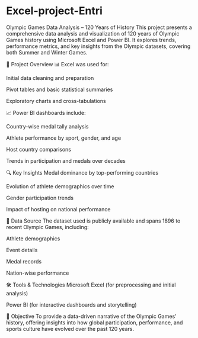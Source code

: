 # Excel-project-Entri
Olympic Games Data Analysis – 120 Years of History
This project presents a comprehensive data analysis and visualization of 120 years of Olympic Games history using Microsoft Excel and Power BI. It explores trends, performance metrics, and key insights from the Olympic datasets, covering both Summer and Winter Games.

📁 Project Overview
  📊 Excel was used for:

Initial data cleaning and preparation

Pivot tables and basic statistical summaries

Exploratory charts and cross-tabulations

  📈 Power BI dashboards include:
 
Country-wise medal tally analysis

Athlete performance by sport, gender, and age

Host country comparisons

Trends in participation and medals over decades

🔍 Key Insights
Medal dominance by top-performing countries

Evolution of athlete demographics over time

Gender participation trends

Impact of hosting on national performance

🧩 Data Source
The dataset used is publicly available and spans 1896 to recent Olympic Games, including:

Athlete demographics

Event details

Medal records

Nation-wise performance

🛠 Tools & Technologies
Microsoft Excel (for preprocessing and initial analysis)

Power BI (for interactive dashboards and storytelling)

🎯 Objective
To provide a data-driven narrative of the Olympic Games’ history, offering insights into how global participation, performance, and sports culture have evolved over the past 120 years.
